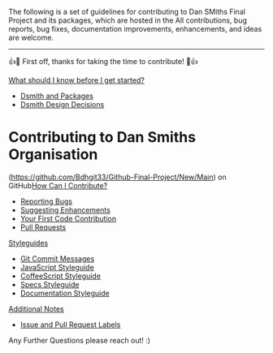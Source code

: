 The following is a set of guidelines for contributing to Dan SMiths Final Project and its packages, which are hosted in the
All contributions, bug reports, bug fixes, documentation improvements, enhancements, and ideas are welcome.

-----------------------------------------------------------------------------------------------------------------
:+1::tada: First off, thanks for taking the time to contribute! :tada::+1:

[What should I know before I get started?](#what-should-i-know-before-i-get-started)
  * [Dsmith and Packages](#atom-and-packages)
  * [Dsmith Design Decisions](#design-decisions)

# Contributing to Dan Smiths Organisation

(https://github.com/Bdhgit33/Github-Final-Project/New/Main) on GitHub[How Can I Contribute?](#how-can-i-contribute)

  * [Reporting Bugs](#reporting-bugs)
  * [Suggesting Enhancements](#suggesting-enhancements)
  * [Your First Code Contribution](#your-first-code-contribution)
  * [Pull Requests](#pull-requests)



[Styleguides](#styleguides)
  * [Git Commit Messages](#git-commit-messages)
  * [JavaScript Styleguide](#javascript-styleguide)
  * [CoffeeScript Styleguide](#coffeescript-styleguide)
  * [Specs Styleguide](#specs-styleguide)
  * [Documentation Styleguide](#documentation-styleguide)

[Additional Notes](#additional-notes)
  * [Issue and Pull Request Labels](#issue-and-pull-request-labels)

Any Further Questions please reach out! :)

